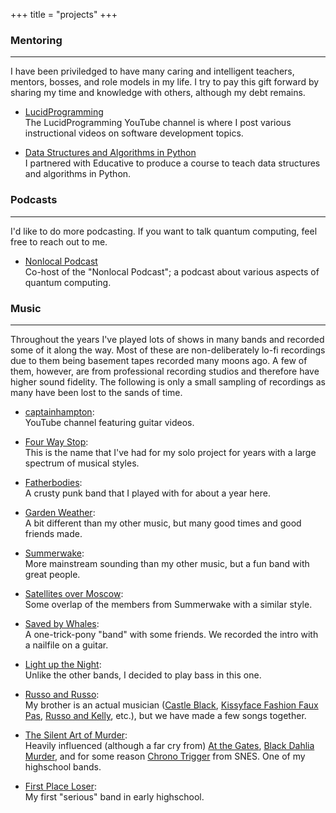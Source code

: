 
+++
title = "projects"
+++

### Mentoring

---

I have been priviledged to have many caring and intelligent teachers, mentors, bosses, and role models in my life. I try
to pay this gift forward by sharing my time and knowledge with others, although my debt remains.

- [LucidProgramming](https://www.youtube.com/channel/UCFxcvyt2Ucq5IL0_1Njzqlg)  
    The LucidProgramming YouTube channel is where I post various instructional videos on software development topics.

- [Data Structures and Algorithms in Python](https://www.educative.io/courses/ds-and-algorithms-in-python)    
    I partnered with Educative to produce a course to teach data structures and algorithms in Python.

### Podcasts

---

I'd like to do more podcasting. If you want to talk quantum computing, feel free to reach out to me.

- [Nonlocal Podcast](https://nonlocal.libsyn.com/)   
    Co-host of the "Nonlocal Podcast"; a podcast about various aspects of quantum computing.


### Music

---

Throughout the years I've played lots of shows in many bands and recorded some of it along the way. Most of these are
non-deliberately lo-fi recordings due to them being basement tapes recorded many moons ago. A few of them, however, are
from professional recording studios and therefore have higher sound fidelity. The following is only a small sampling of
recordings as many have been lost to the sands of time.

- [captainhampton](https://www.youtube.com/@captainhampton):  
    YouTube channel featuring guitar videos.

- [Four Way Stop](https://soundcloud.com/captainhampton/sets/four-way-stop):   
    This is the name that I've had for my solo project for years with a large spectrum of musical styles.

- [Fatherbodies](https://fatherbodies.bandcamp.com/album/just-drunk-enough):   
    A crusty punk band that I played with for about a year here. 

- [Garden Weather](https://soundcloud.com/captainhampton/sets/garden-weather):   
    A bit different than my other music, but many good times and good friends made.
    
- [Summerwake](https://soundcloud.com/captainhampton/braveheart):   
    More mainstream sounding than my other music, but a fun band with great people.

- [Satellites over Moscow](https://soundcloud.com/captainhampton/sets/satellites-over-moscow):   
    Some overlap of the members from Summerwake with a similar style.

- [Saved by Whales](https://soundcloud.com/captainhampton/saved-by-whales-ageless):   
    A one-trick-pony "band" with some friends. We recorded the intro with a nailfile on a guitar.

- [Light up the Night](https://soundcloud.com/captainhampton/sets/light-up-the-night):   
    Unlike the other bands, I decided to play bass in this one. 

- [Russo and Russo](https://soundcloud.com/captainhampton/sets/russo-and-russo):   
    My brother is an actual musician ([Castle
    Black](https://www.youtube.com/watch?v=oUVGHk9yRAs&ab_channel=CastleBlackMusic), [Kissyface Fashion Faux
    Pas](https://www.youtube.com/watch?v=bV0nuiHW2jg&ab_channel=GenereJumper), [Russo and
    Kelly](https://www.youtube.com/watch?v=fPCydW8M9S8&ab_channel=WDET101.9FMDetroit), etc.), but we have made a few
    songs together.

- [The Silent Art of Murder](https://soundcloud.com/captainhampton/sets/the-silent-art-of-murder):   
    Heavily influenced (although a far cry from) [At the Gates](), [Black Dahlia Murder](),
and for some reason [Chrono Trigger]() from SNES. One of my highschool bands.

- [First Place Loser](https://soundcloud.com/captainhampton/sets/first-place-loser):   
    My first "serious" band in early highschool.



